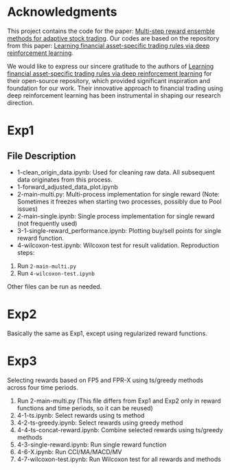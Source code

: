 # Acknowledgments

This project contains the code for the paper: [Multi-step reward ensemble methods for adaptive stock trading](https://www.sciencedirect.com/science/article/abs/pii/S0957417423010497). Our codes are based on the repository from this paper: [Learning financial asset-specific trading rules via deep reinforcement learning](https://www.sciencedirect.com/science/article/abs/pii/S0957417422000239).

We would like to express our sincere gratitude to the authors of [Learning financial asset-specific trading rules via deep reinforcement learning](https://www.sciencedirect.com/science/article/abs/pii/S0957417422000239) for their open-source repository, which provided significant inspiration and foundation for our work. Their innovative approach to financial trading using deep reinforcement learning has been instrumental in shaping our research direction.


# Exp1

## File Description

- 1-clean_origin_data.ipynb: Used for cleaning raw data. All subsequent data originates from this process.
- 1-forward_adjusted_data_plot.ipynb
- 2-main-multi.py: Multi-process implementation for single reward (Note: Sometimes it freezes when starting two processes, possibly due to Pool issues)
- 2-main-single.ipynb: Single process implementation for single reward (not frequently used)
- 3-1-single-reward_performance.ipynb: Plotting buy/sell points for single reward function.
- 4-wilcoxon-test.ipynb: Wilcoxon test for result validation. Reproduction steps:

1. Run `2-main-multi.py`
2. Run `4-wilcoxon-test.ipynb`

Other files can be run as needed.

# Exp2

Basically the same as Exp1, except using regularized reward functions.

# Exp3

Selecting rewards based on FP5 and FPR-X using ts/greedy methods across four time periods.

1. Run 2-main-multi.py (This file differs from Exp1 and Exp2 only in reward functions and time periods, so it can be reused)
2. 4-1-ts.ipynb: Select rewards using ts method
3. 4-2-ts-greedy.ipynb: Select rewards using greedy method
4. 4-4-ts-concat-reward.ipynb: Combine selected rewards using ts/greedy methods
5. 4-3-single-reward.ipynb: Run single reward function
6. 4-6-X.ipynb: Run CCI/MA/MACD/MV
7. 4-7-wilcoxon-test.ipynb: Run Wilcoxon test for all rewards and methods
